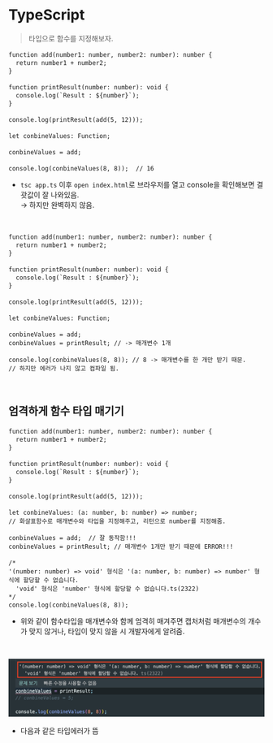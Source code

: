 # TypeScript

> 타입으로 함수를 지정해보자.

```TS
function add(number1: number, number2: number): number {
  return number1 + number2;
}

function printResult(number: number): void {
  console.log(`Result : ${number}`);
}

console.log(printResult(add(5, 12)));

let conbineValues: Function;

conbineValues = add;

console.log(conbineValues(8, 8));  // 16
```

- `tsc app.ts` 이후 `open index.html`로 브라우저를 열고 console을 확인해보면 결괏값이 잘 나와있음.  
  → 하지만 완벽하지 않음.

<br>

```TS
function add(number1: number, number2: number): number {
  return number1 + number2;
}

function printResult(number: number): void {
  console.log(`Result : ${number}`);
}

console.log(printResult(add(5, 12)));

let conbineValues: Function;

conbineValues = add;
conbineValues = printResult; // -> 매개변수 1개

console.log(conbineValues(8, 8)); // 8 -> 매개변수를 한 개만 받기 때문.
// 하지만 에러가 나지 않고 컴파일 됨.
```

<br>

## 엄격하게 함수 타입 매기기

```TS
function add(number1: number, number2: number): number {
  return number1 + number2;
}

function printResult(number: number): void {
  console.log(`Result : ${number}`);
}

console.log(printResult(add(5, 12)));

let conbineValues: (a: number, b: number) => number;
// 화살표함수로 매개변수와 타입을 지정해주고, 리턴으로 number를 지정해줌.

conbineValues = add;  // 잘 동작함!!!
conbineValues = printResult; // 매개변수 1개만 받기 때문에 ERROR!!!

/*
'(number: number) => void' 형식은 '(a: number, b: number) => number' 형식에 할당할 수 없습니다.
  'void' 형식은 'number' 형식에 할당할 수 없습니다.ts(2322)
*/
console.log(conbineValues(8, 8));
```

- 위와 같이 함수타입을 매개변수와 함께 엄격히 매겨주면 캡처처럼 매개변수의 개수가 맞지 않거나, 타입이 맞지 않을 시 개발자에게 알려줌.

<br>

![Type Error](../screen/typescript%20error.png)

- 다음과 같은 타입에러가 뜸
